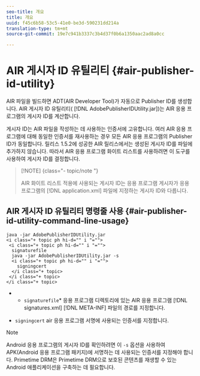 ```yaml
---
seo-title: 개요
title: 개요
uuid: f45c6b58-53c5-41e0-be3d-590231dd214a
translation-type: tm+mt
source-git-commit: 19e7c941b3337c3b4d37f0b6a1350aac2ad8a0cc

---
```



# AIR 게시자 ID 유틸리티 {#air-publisher-id-utility}

AIR 파일을 빌드하면 ADT(AIR Developer Tool)가 자동으로 Publisher ID를 생성합니다. AIR 게시자 ID 유틸리티( [!DNL AdobePublisherIDUtility.jar])는 AIR 응용 프로그램의 게시자 ID를 계산합니다.

게시자 ID는 AIR 파일을 작성하는 데 사용하는 인증서에 고유합니다. 여러 AIR 응용 프로그램에 대해 동일한 인증서를 재사용하는 경우 모든 AIR 응용 프로그램의 Publisher ID가 동일합니다. 릴리스 1.5.2에 성공한 AIR 릴리스에서는 생성된 게시자 ID를 파일에 추가하지 않습니다. 따라서 AIR 응용 프로그램 화이트 리스트를 사용하려면 이 도구를 사용하여 게시자 ID를 결정합니다.

>[!NOTE] {class=&quot;- topic/note &quot;}
>
>AIR 화이트 리스트 적용에 사용되는 게시자 ID는 응용 프로그램 게시자가 응용 프로그램의 [!DNL application.xml] 파일에 지정하는 게시자 ID와 다릅니다.

## AIR 게시자 ID 유틸리티 명령줄 사용 {#air-publisher-id-utility-command-line-usage}

```
java -jar AdobePublisherIDUtility.jar 
<i class="+ topic ph hi-d="" i "="">
 <i class="+ topic ph hi-d="" i "="">
  signaturefile 
  java -jar AdobePublisherIDUtility.jar -s 
  <i class="+ topic ph hi-d="" i "="">
    signingcert
  </i class="+ topic>
 </i class="+ topic>
</i class="+ topic>
```

* 
   * `signaturefile`* 응용 프로그램 디렉토리에 있는 AIR 응용 프로그램 [!DNL signatures.xml] [!DNL META-INF] 파일의 경로를 지정합니다.

* `signingcert` air 응용 프로그램 서명에 사용되는 인증서를 지정합니다.

>[!NOTE]
>
>Android 응용 프로그램의 게시자 ID를 확인하려면 이 `-s` 옵션을 사용하여 APK(Android 응용 프로그램 패키지)에 서명하는 데 사용되는 인증서를 지정해야 합니다. Primetime DRM은 Primetime DRM으로 보호된 콘텐츠를 재생할 수 있는 Android 애플리케이션을 구축하는 데 필요합니다.